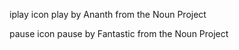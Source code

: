 

iplay icon  play by Ananth from the Noun Project

pause icon 	pause by Fantastic from the Noun Project
